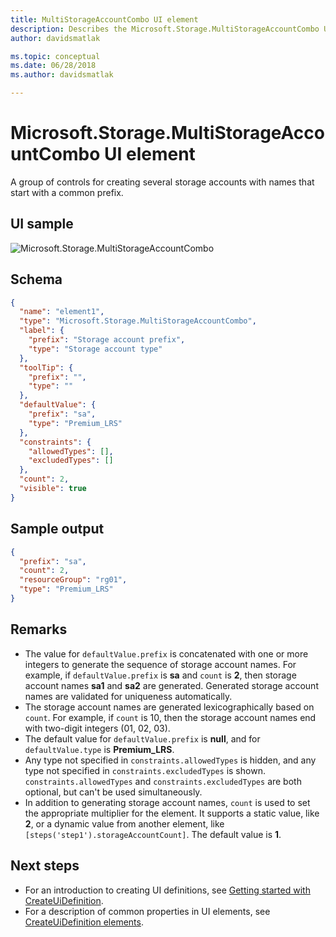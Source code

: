 ```yaml
---
title: MultiStorageAccountCombo UI element
description: Describes the Microsoft.Storage.MultiStorageAccountCombo UI element for Azure portal.
author: davidsmatlak

ms.topic: conceptual
ms.date: 06/28/2018
ms.author: davidsmatlak

---
```

# Microsoft.Storage.MultiStorageAccountCombo UI element

A group of controls for creating several storage accounts with names that start with a common prefix.

## UI sample

![Microsoft.Storage.MultiStorageAccountCombo](./media/managed-application-elements/microsoft-storage-multistorageaccountcombo.png)

## Schema

```json
{
  "name": "element1",
  "type": "Microsoft.Storage.MultiStorageAccountCombo",
  "label": {
    "prefix": "Storage account prefix",
    "type": "Storage account type"
  },
  "toolTip": {
    "prefix": "",
    "type": ""
  },
  "defaultValue": {
    "prefix": "sa",
    "type": "Premium_LRS"
  },
  "constraints": {
    "allowedTypes": [],
    "excludedTypes": []
  },
  "count": 2,
  "visible": true
}
```

## Sample output

```json
{
  "prefix": "sa",
  "count": 2,
  "resourceGroup": "rg01",
  "type": "Premium_LRS"
}
```

## Remarks

- The value for `defaultValue.prefix` is concatenated with one or more integers to generate the sequence of storage account names. For example, if `defaultValue.prefix` is **sa** and `count` is **2**, then storage account names **sa1** and **sa2** are generated. Generated storage account names are validated for uniqueness automatically.
- The storage account names are generated lexicographically based on `count`. For example, if `count` is 10, then the storage account names end with two-digit integers (01, 02, 03).
- The default value for `defaultValue.prefix` is **null**, and for `defaultValue.type` is **Premium_LRS**.
- Any type not specified in `constraints.allowedTypes` is hidden, and any type not specified in `constraints.excludedTypes` is shown. `constraints.allowedTypes` and `constraints.excludedTypes` are both optional, but can't be used simultaneously.
- In addition to generating storage account names, `count` is used to set the appropriate multiplier for the element. It supports a static value, like **2**, or a dynamic value from another element, like `[steps('step1').storageAccountCount]`. The default value is **1**.

## Next steps

* For an introduction to creating UI definitions, see [Getting started with CreateUiDefinition](create-uidefinition-overview.md).
* For a description of common properties in UI elements, see [CreateUiDefinition elements](create-uidefinition-elements.md).

